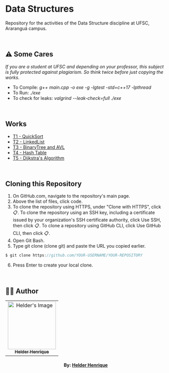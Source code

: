 # Data Structures
Repository for the activities of the Data Structure discipline at UFSC, Araranguá campus.

<br>

## ⚠️ Some Cares
*If you are a student at UFSC and depending on your professor, this subject is fully protected against plagiarism. So think twice before just copying the works.*

- To Compile: *g++ main.cpp -o exe -g -lgtest -std=c++17 -lpthread*
- To Run: *./exe*
- To check for leaks: *valgrind --leak-check=full ./exe*

<br>

## Works

- [T1 - QuickSort](https://github.com/helderhsilva/Data-Structures/tree/main/Trabalhos/Unidade_2)
- [T2 - LinkedList](https://github.com/helderhsilva/Data-Structures/tree/main/Trabalhos/Unidade_3)
- [T3 - BinaryTree and AVL](https://github.com/helderhsilva/Data-Structures/tree/main/Trabalhos/Unidade_4)
- [T4 - Hash Table](https://github.com/helderhsilva/Data-Structures/tree/main/Trabalhos/Unidade_5)
- [T5 - Dijkstra's Algorithm](https://github.com/helderhsilva/Data-Structures/tree/main/Trabalhos/Unidade_6)

<br>

## Cloning this Repository
1. On GitHub.com, navigate to the repository's main page.
2. Above the list of files, click code.
3. To clone the repository using HTTPS, under "Clone with HTTPS", click 📋. To clone the repository using an SSH key, including a certificate issued by your organization's SSH certificate authority, click Use SSH, then click 📋. To clone a repository using GitHub CLI, click Use GitHub CLI, then click 📋.
4. Open Git Bash.
5. Type git clone (clone git) and paste the URL you copied earlier.
```c
$ git clone https://github.com/YOUR-USERNAME/YOUR-REPOSITORY
```
6. Press Enter to create your local clone.

<br>

## 👨‍💻 Author

<table align="center">
    <tr>
        <td align="center">
            <a href="https://github.com/helderhsilva">
                <img src="https://ik.imagekit.io/helderhsilva/myAvatar_1RkEQbhir.png?ik-sdk-version=javascript-1.4.3&updatedAt=1643634706178" width="150px;" alt="Helder's Image" />
                <br />
                <sub><b>Helder Henrique</b></sub>
            </a>
        </td>    
    </tr>
</table>
<h4 align="center">
   By: <a href="https://www.linkedin.com/in/helderhsilva/" target="_blank"> Helder Henrique </a>
</h4>
